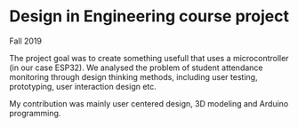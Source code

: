 # Design in Engineering course project 
Fall 2019

The project goal was to create something usefull that uses a microcontroller (in our case ESP32).
We analysed the problem of student attendance monitoring through design thinking methods, 
including user testing, prototyping, user interaction design etc.

My contribution was mainly user centered design, 3D modeling and Arduino programming.

